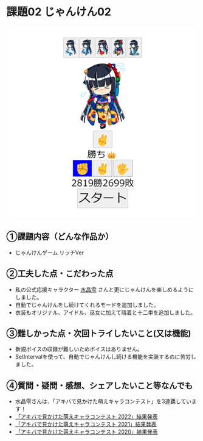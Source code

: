 # 課題02 じゃんけん02

![実行画面](images/kadai02.png) 

## ①課題内容（どんな作品か）
- じゃんけんゲーム リッチVer

## ②工夫した点・こだわった点
- 私の公式応援キャラクター [水晶雫](https://suishoshizuku.com/) さんと更にじゃんけんを楽しめるようにしました。
- 自動でじゃんけんをし続けてくれるモードを追加しました。
- 衣装もオリジナル、アイドル、巫女に加えて晴着と十二単を追加しました。

## ③難しかった点・次回トライしたいこと(又は機能)
- 新規ボイスの収録が難しいためボイスはありません。
- SetIntervalを使って、自動でじゃんけんし続ける機能を実装するのに苦労しました。

## ④質問・疑問・感想、シェアしたいこと等なんでも
- 水晶雫さんは、「アキバで見かけた萌えキャラコンテスト」を3連覇しています！
- [「アキバで見かけた萌えキャラコンテスト 2022」結果発表](https://akiba-pc.watch.impress.co.jp/docs/sp/1467382.html)
- [「アキバで見かけた萌えキャラコンテスト 2021」結果発表](https://akiba-pc.watch.impress.co.jp/docs/sp/1376044.html)
- [「アキバで見かけた萌えキャラコンテスト 2020」結果発表](https://akiba-pc.watch.impress.co.jp/docs/sp/1297107.html)
